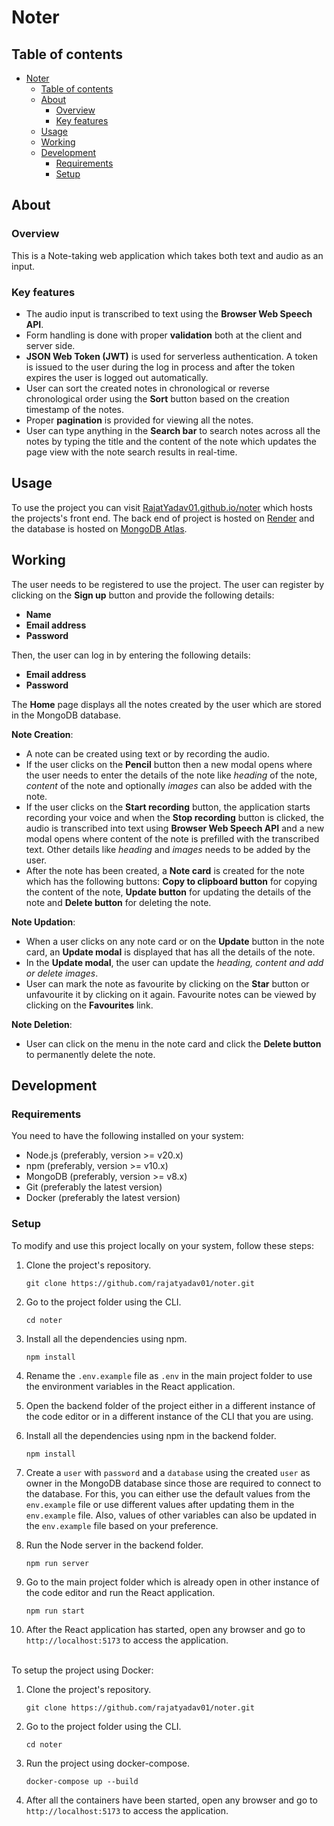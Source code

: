 # Noter

## Table of contents

- [Noter](#noter)
  - [Table of contents](#table-of-contents)
  - [About](#about)
    - [Overview](#overview)
    - [Key features](#key-features)
  - [Usage](#usage)
  - [Working](#working)
  - [Development](#development)
    - [Requirements](#requirements)
    - [Setup](#setup)

## About

### Overview

This is a Note-taking web application which takes both text and audio as an input.

### Key features

- The audio input is transcribed to text using the **Browser Web Speech API**.
- Form handling is done with proper **validation** both at the client and server side.
- **JSON Web Token (JWT)** is used for serverless authentication. A token is issued to the user during the log in process and after the token expires the user is logged out automatically.
- User can sort the created notes in chronological or reverse chronological order using the **Sort** button based on the creation timestamp of the notes.
- Proper **pagination** is provided for viewing all the notes.
- User can type anything in the **Search bar** to search notes across all the notes by typing the title and the content of the note which updates the page view with the note search results in real-time.

## Usage

To use the project you can visit [RajatYadav01.github.io/noter](https://rajatyadav01.github.io/noter/) which hosts the projects's front end. The back end of project is hosted on [Render](https://render.com) and the database is hosted on [MongoDB Atlas](https://www.mongodb.com/atlas).

## Working

The user needs to be registered to use the project. The user can register by clicking on the **Sign up** button and provide the following details:

- **Name**
- **Email address**
- **Password**

Then, the user can log in by entering the following details:

- **Email address**
- **Password**

The **Home** page displays all the notes created by the user which are stored in the MongoDB database.

**Note Creation**:

- A note can be created using text or by recording the audio.
- If the user clicks on the **Pencil** button then a new modal opens where the user needs to enter the details of the note like *heading* of the note, *content* of the note and optionally *images* can also be added with the note.
- If the user clicks on the **Start recording** button, the application starts recording your voice and when the **Stop recording** button is clicked, the audio is transcribed into text using **Browser Web Speech API** and a new modal opens where content of the note is prefilled with the transcribed text. Other details like *heading* and *images* needs to be added by the user.
- After the note has been created, a **Note card** is created for the note which has the following buttons: **Copy to clipboard button** for copying the content of the note, **Update button** for updating the details of the note and **Delete button** for deleting the note.

**Note Updation**:

- When a user clicks on any note card or on the **Update** button in the note card, an **Update modal** is displayed that has all the details of the note.
- In the **Update modal**, the user can update the *heading, content and add or delete images*.
- User can mark the note as favourite by clicking on the **Star** button or unfavourite it by clicking on it again. Favourite notes can be viewed by clicking on the **Favourites** link.

**Note Deletion**:

- User can click on the menu in the note card and click the **Delete button** to permanently delete the note.

## Development

### Requirements

You need to have the following installed on your system:

- Node.js (preferably, version >= v20.x)
- npm (preferably, version >= v10.x)
- MongoDB (preferably, version >= v8.x)
- Git (preferably the latest version)
- Docker (preferably the latest version)

### Setup

To modify and use this project locally on your system, follow these steps:  

1) Clone the project's repository.

   ```shell
   git clone https://github.com/rajatyadav01/noter.git
   ```

2) Go to the project folder using the CLI.

   ```shell
   cd noter
   ```

3) Install all the dependencies using npm.

   ```shell
   npm install
   ```

4) Rename the `.env.example` file as `.env` in the main project folder to use the environment variables in the React application.

5) Open the backend folder of the project either in a different instance of the code editor or in a different instance of the CLI that you are using.

6) Install all the dependencies using npm in the backend folder.

   ```shell
   npm install
   ```

7) Create a `user` with `password` and a `database` using the created `user` as owner in the MongoDB database since those are required to connect to the database. For this, you can either use the default values from the `env.example` file or use different values after updating them in the `env.example` file. Also, values of other variables can also be updated in the `env.example` file based on your preference.

8) Run the Node server in the backend folder.

   ```shell
   npm run server
   ```

9) Go to the main project folder which is already open in other instance of the code editor and run the React application.

   ```shell
   npm run start
   ```

10) After the React application has started, open any browser and go to `http://localhost:5173` to access the application.<br /><br />

To setup the project using Docker:

1) Clone the project's repository.

   ```shell
   git clone https://github.com/rajatyadav01/noter.git
   ```

2) Go to the project folder using the CLI.

   ```shell
   cd noter
   ```

3) Run the project using docker-compose.

   ```shell
   docker-compose up --build
   ```

4) After all the containers have been started, open any browser and go to `http://localhost:5173` to access the application.
